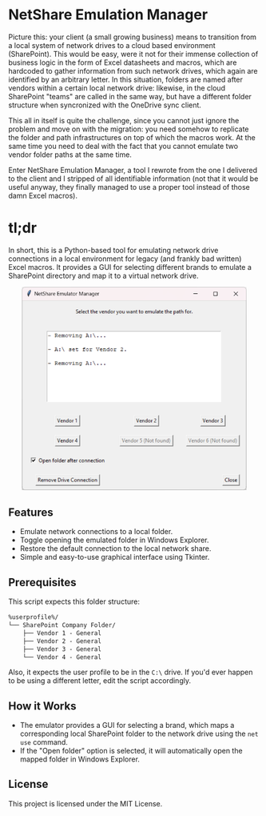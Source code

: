 # NetShare Emulation Manager

Picture this: your client (a small growing business) means to transition from a local system of network drives to a cloud based environment (SharePoint). This would be easy, were it not for their immense collection of business logic in the form of Excel datasheets and macros, which are hardcoded to gather information from such network drives, which again are identified by an arbitrary letter. In this situation, folders are named after vendors within a certain local network drive: likewise, in the cloud SharePoint "teams" are called in the same way, but have a different folder structure when syncronized with the OneDrive sync client.

This all in itself is quite the challenge, since you cannot just ignore the problem and move on with the migration: you need somehow to replicate the folder and path infrastructures on top of which the macros work. At the same time you need to deal with the fact that you cannot emulate two vendor folder paths at the same time.

Enter NetShare Emulation Manager, a tool I rewrote from the one I delivered to the client and I stripped of all identifiable information (not that it would be useful anyway, they finally managed to use a proper tool instead of those damn Excel macros).

# tl;dr

In short, this is a Python-based tool for emulating network drive connections in a local environment for legacy (and frankly bad written) Excel macros. It provides a GUI for selecting different brands to emulate a SharePoint directory and map it to a virtual network drive.

<p align="center">
    <img src="github/netshare-emulator-manager_screenshot.png" width="450">
</p>

## Features

- Emulate network connections to a local folder.
- Toggle opening the emulated folder in Windows Explorer.
- Restore the default connection to the local network share.
- Simple and easy-to-use graphical interface using Tkinter.

## Prerequisites

This script expects this folder structure:
```
%userprofile%/
└── SharePoint Company Folder/
    ├── Vendor 1 - General
    ├── Vendor 2 - General
    ├── Vendor 3 - General
    └── Vendor 4 - General
```

Also, it expects the user profile to be in the `C:\` drive. If you'd ever happen to be using a different letter, edit the script accordingly.

## How it Works

- The emulator provides a GUI for selecting a brand, which maps a corresponding local SharePoint folder to the network drive using the `net use` command.
- If the "Open folder" option is selected, it will automatically open the mapped folder in Windows Explorer.

## License

This project is licensed under the MIT License.
